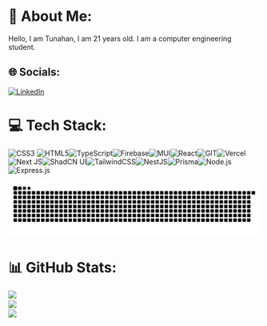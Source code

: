 
# 💫 About Me:
Hello, I am Tunahan, I am 21 years old. I am a computer engineering student.


## 🌐 Socials:
[![LinkedIn](https://img.shields.io/badge/LinkedIn-%230077B5.svg?logo=linkedin&logoColor=white)](https://linkedin.com/in/tunahan-buçak-473812247) 


# 💻 Tech Stack:
![CSS3](https://img.shields.io/badge/css3-%231572B6.svg?style=for-the-badge&logo=css3&logoColor=white) ![HTML5](https://img.shields.io/badge/html5-%23E34F26.svg?style=for-the-badge&logo=html5&logoColor=white)![TypeScript](https://img.shields.io/badge/typescript-%23007ACC.svg?style=for-the-badge&logo=typescript&logoColor=white)![Firebase](https://img.shields.io/badge/firebase-%23039BE5.svg?style=for-the-badge&logo=firebase)![MUI](https://img.shields.io/badge/MUI-%230081CB.svg?style=for-the-badge&logo=mui&logoColor=white)![React](https://img.shields.io/badge/react-%2320232a.svg?style=for-the-badge&logo=react&logoColor=%2361DAFB)![GIT](https://img.shields.io/badge/Git-fc6d26?style=for-the-badge&logo=git&logoColor=white)![Vercel](https://img.shields.io/badge/vercel-%23000000.svg?style=for-the-badge&logo=vercel&logoColor=white)![Next JS](https://img.shields.io/badge/Next-black?style=for-the-badge&logo=next.js&logoColor=white)![ShadCN UI](https://img.shields.io/badge/ShadCN%20UI-black?style=for-the-badge)![TailwindCSS](https://img.shields.io/badge/tailwindcss-%2338B2AC.svg?style=for-the-badge&logo=tailwind-css&logoColor=white)![NestJS](https://img.shields.io/badge/NestJS-%23E0234E.svg?style=for-the-badge&logo=nestjs&logoColor=white)![Prisma](https://img.shields.io/badge/Prisma-%232D3748.svg?style=for-the-badge&logo=prisma&logoColor=white)![Node.js](https://img.shields.io/badge/Node.js-339933?style=for-the-badge&logo=nodedotjs&logoColor=white)![Express.js](https://img.shields.io/badge/Express.js-404D59?style=for-the-badge&logo=express&logoColor=white)



  <picture>
  <source media="(prefers-color-scheme: dark)" srcset="https://raw.githubusercontent.com/CagatayAkkas/CagatayAkkas/output/github-contribution-grid-snake-dark.svg">
  <source media="(prefers-color-scheme: light)" srcset="https://raw.githubusercontent.com/CagatayAkkas/CagatayAkkas/output/github-contribution-grid-snake.svg">
  <img alt="github contribution grid snake animation" src="https://raw.githubusercontent.com/CagatayAkkas/CagatayAkkas/output/github-contribution-grid-snake.svg">
</picture>  

# 📊 GitHub Stats:
![](https://github-readme-stats.vercel.app/api?username=tunahanbucak&theme=dark&hide_border=false&include_all_commits=true&count_private=false)<br/>
![](https://github-readme-streak-stats.herokuapp.com/?user=tunahanbucak&theme=dark&hide_border=false)<br/>
![](https://github-readme-stats.vercel.app/api/top-langs/?username=tunahanbucak&theme=dark&hide_border=false&include_all_commits=true&count_private=false&layout=compact)




<!-- Proudly created with GPRM ( https://gprm.itsvg.in ) -->

